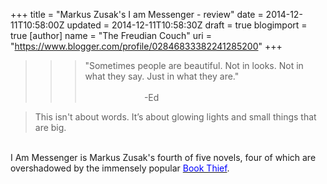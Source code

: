 +++
title = "Markus Zusak's I am Messenger - review"
date = 2014-12-11T10:58:00Z
updated = 2014-12-11T10:58:30Z
draft = true
blogimport = true 
[author]
	name = "The Freudian Couch"
	uri = "https://www.blogger.com/profile/02846833382241285200"
+++

<div dir="ltr" style="text-align: left;" trbidi="on">
<blockquote class="tr_bq">
<blockquote class="tr_bq">
<blockquote class="tr_bq">
"Sometimes people are beautiful. Not in looks. Not in what they say. Just in what they are." &nbsp; &nbsp; &nbsp; &nbsp; &nbsp; &nbsp; &nbsp; &nbsp; &nbsp; &nbsp; &nbsp; &nbsp; &nbsp; &nbsp; &nbsp; &nbsp; &nbsp; &nbsp; &nbsp; &nbsp; &nbsp; &nbsp; &nbsp; &nbsp; &nbsp; &nbsp; &nbsp; &nbsp; &nbsp; &nbsp; &nbsp; &nbsp; &nbsp; &nbsp; &nbsp; &nbsp; &nbsp; &nbsp; &nbsp; &nbsp; &nbsp; &nbsp; &nbsp; &nbsp; &nbsp; &nbsp; &nbsp; &nbsp; &nbsp; &nbsp; &nbsp; &nbsp; &nbsp; &nbsp; &nbsp; &nbsp; &nbsp; &nbsp; &nbsp; &nbsp; &nbsp; &nbsp; &nbsp; &nbsp; &nbsp; &nbsp; &nbsp; &nbsp; &nbsp; &nbsp; &nbsp; &nbsp; &nbsp; &nbsp; &nbsp; &nbsp; &nbsp; &nbsp; -Ed</blockquote>
</blockquote>
</blockquote>
<div class="MsoNormal" style="margin-bottom: .0001pt; margin-bottom: 0cm;">
<o:p></o:p></div>
<blockquote class="tr_bq">
This isn't
about words. It’s about glowing lights and small things that are big.&nbsp;</blockquote>
<blockquote class="tr_bq">
</blockquote>
<br />
I Am Messenger is Markus Zusak's fourth of five novels, four of which are overshadowed by the immensely popular <a href="http://thefreudiancouch.com/2014/07/the-book-thief-review.html" target="_blank"><span style="color: blue;">Book Thief</span></a>.&nbsp;</div>

